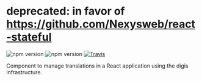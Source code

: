 # deprecated: in favor of https://github.com/Nexysweb/react-stateful

![npm version](https://badge.fury.io/js/%40nexys%2Fdigis-i18n.svg)
![npm version](https://img.shields.io/npm/v/@nexys/digis-i18n.svg)
[![Travis](https://travis-ci.com/Nexysweb/util-request.svg?branch=master)](https://travis-ci.com/Nexysweb/util-request)

Component to manage translations in a React application using the digis infrastructure.
